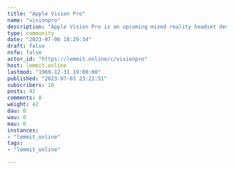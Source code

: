 ```yaml
---
title: "Apple Vision Pro" 
name: "visionpro"
description: "Apple Vision Pro is an upcoming mixed reality headset developed by Apple. This subreddit is the largest and best hub for the community!."
type: community
date: "2023-07-06 18:29:34"
draft: false
nsfw: false
actor_id: "https://lemmit.online/c/visionpro"
host: lemmit.online
lastmod: "1969-12-31 19:00:00"
published: "2023-07-03 23:22:51"
subscribers: 10
posts: 42
comments: 0
weight: 42
dau: 0
wau: 0
mau: 0
instances:
- "lemmit_online"
tags: 
- "lemmit_online"

---
```

